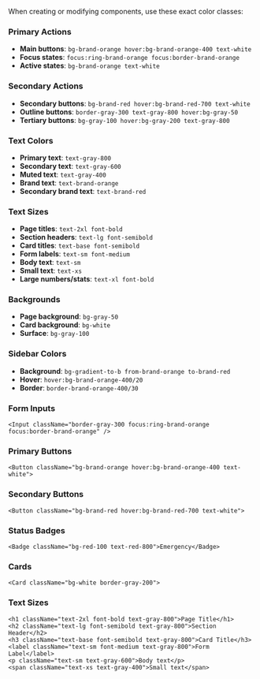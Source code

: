 When creating or modifying components, use these exact color classes:

### Primary Actions
- **Main buttons**: `bg-brand-orange hover:bg-brand-orange-400 text-white`
- **Focus states**: `focus:ring-brand-orange focus:border-brand-orange`
- **Active states**: `bg-brand-orange text-white`

### Secondary Actions  
- **Secondary buttons**: `bg-brand-red hover:bg-brand-red-700 text-white`
- **Outline buttons**: `border-gray-300 text-gray-800 hover:bg-gray-50`
- **Tertiary buttons**: `bg-gray-100 hover:bg-gray-200 text-gray-800`

### Text Colors
- **Primary text**: `text-gray-800`
- **Secondary text**: `text-gray-600`
- **Muted text**: `text-gray-400`
- **Brand text**: `text-brand-orange`
- **Secondary brand text**: `text-brand-red`

### Text Sizes
- **Page titles**: `text-2xl font-bold`
- **Section headers**: `text-lg font-semibold`
- **Card titles**: `text-base font-semibold`
- **Form labels**: `text-sm font-medium`
- **Body text**: `text-sm`
- **Small text**: `text-xs`
- **Large numbers/stats**: `text-xl font-bold`

### Backgrounds
- **Page background**: `bg-gray-50`
- **Card background**: `bg-white`
- **Surface**: `bg-gray-100`

### Sidebar Colors
- **Background**: `bg-gradient-to-b from-brand-orange to-brand-red`
- **Hover**: `hover:bg-brand-orange-400/20`
- **Border**: `border-brand-orange-400/30`


### Form Inputs
```tsx
<Input className="border-gray-300 focus:ring-brand-orange focus:border-brand-orange" />
```

### Primary Buttons
```tsx
<Button className="bg-brand-orange hover:bg-brand-orange-400 text-white">
```

### Secondary Buttons
```tsx
<Button className="bg-brand-red hover:bg-brand-red-700 text-white">
```

### Status Badges
```tsx
<Badge className="bg-red-100 text-red-800">Emergency</Badge>
```

### Cards
```tsx
<Card className="bg-white border-gray-200">
```

### Text Sizes
```tsx
<h1 className="text-2xl font-bold text-gray-800">Page Title</h1>
<h2 className="text-lg font-semibold text-gray-800">Section Header</h2>
<h3 className="text-base font-semibold text-gray-800">Card Title</h3>
<label className="text-sm font-medium text-gray-800">Form Label</label>
<p className="text-sm text-gray-600">Body text</p>
<span className="text-xs text-gray-400">Small text</span>
```